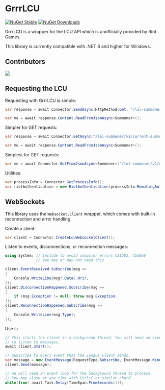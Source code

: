 # GrrrLCU

[![NuGet Stable](https://img.shields.io/nuget/v/BlossomiShymae.GrrrLCU.svg?style=flat-square&logo=nuget&logoColor=black&labelColor=69ffbe&color=77077a)](https://www.nuget.org/packages/BlossomiShymae.GrrrLCU/) [![NuGet Downloads](https://img.shields.io/nuget/dt/BlossomiShymae.GrrrLCU?style=flat-square&logoColor=black&labelColor=69ffbe&color=77077a)](https://www.nuget.org/packages/BlossomiShymae.GrrrLCU/)

GrrrLCU is a wrapper for the LCU API which is unofficially provided by Riot Games.

This library is currently compatible with .NET 8 and higher for Windows.

## Contributors

<a href="https://github.com/BlossomiShymae/GrrrLCU/graphs/contributors">
  <img src="https://contrib.rocks/image?repo=BlossomiShymae/GrrrLCU" />
</a>

## Requesting the LCU

Requesting with GrrrLCU is simple:

```csharp
var response = await Connector.SendAsync(HttpMethod.Get, "/lol-summoner/v1/current-summoner");

var me = await response.Content.ReadFromJsonAsync<Summoner>();
```

Simpler for GET requests:

```csharp
var response = await Connector.GetAsync("/lol-summoner/v1/current-summoner");

var me = await response.Content.ReadFromJsonAsync<Summoner>();
```

Simplest for GET requests:

```csharp
var me = await Connector.GetFromJsonAsync<Summoner>("/lol-summoner/v1/current-summoner");
```

Utilities:

```csharp
var processInfo = Connector.GetProcessInfo();
var riotAuthentication = new RiotAuthentication(processInfo.RemotingAuthToken);
```

## WebSockets

This library uses the `Websocket.Client` wrapper, which comes with built-in reconnection and error handling.

Create a client:

```csharp
var client = Connector.CreateLcuWebsocketClient();
```

Listen to events, disconnections, or reconnection messages:

```csharp
using System; // Include to avoid compiler errors CS1503, CS1660
              // You may or may not need this

client.EventReceived.Subscribe(msg =>
{
    Console.WriteLine(msg?.Data?.Uri);
});
client.DisconnectionHappened.Subscribe(msg => 
{
    if (msg.Exception != null) throw msg.Exception;
});
client.ReconnectionHappened.Subscribe(msg =>
{
    Console.WriteLine(msg.Type);
});
```

Use it:

```csharp
// This starts the client in a background thread. You will need an event loop
// to listen to messages.
await client.Start();

// Subscribe to every event that the League Client sends.
var message = new EventMessage(RequestType.Subscribe, EventMessage.Kinds.OnJsonApiEvent);
client.Send(message);

// We will need an event loop for the background thread to process.
// You may close at any time with Ctrl+C or similar chord.
while(true) await Task.Delay(TimeSpan.FromSeconds(1));
```